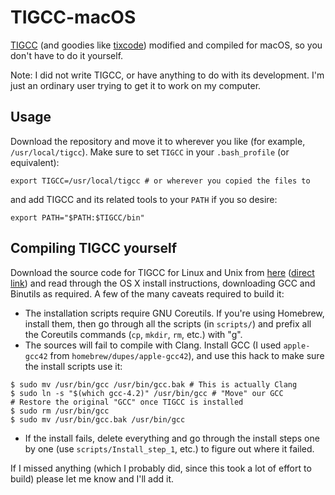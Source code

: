 # TIGCC-macOS
[TIGCC](http://tigcc.ticalc.org) (and goodies like [tixcode](http://www.ticalc.org/archives/files/fileinfo/330/33001.html)) modified and compiled for macOS, so you don't have to do it yourself.

Note: I did not write TIGCC, or have anything to do with its development. I'm just an ordinary user trying to get it to work on my computer.

## Usage
Download the repository and move it to wherever you like (for example, `/usr/local/tigcc`). Make sure to set `TIGCC` in your `.bash_profile` (or equivalent):
```shell
export TIGCC=/usr/local/tigcc # or wherever you copied the files to
```
and add TIGCC and its related tools to your `PATH` if you so desire:
```shell
export PATH="$PATH:$TIGCC/bin"
```

## Compiling TIGCC yourself
Download the source code for TIGCC for Linux and Unix from [here](http://tigcc.ticalc.org/linux/) ([direct link](http://tigcc.ticalc.org/linux/tigcc_src.tar.bz2)) and read through the OS X install instructions, downloading GCC and Binutils as required. A few of the many caveats required to build it:
* The installation scripts require GNU Coreutils. If you're using Homebrew, install them, then go through all the scripts (in `scripts/`) and prefix all the Coreutils commands (`cp`, `mkdir`, `rm`, etc.) with "g".
* The sources will fail to compile with Clang. Install GCC (I used `apple-gcc42` from `homebrew/dupes/apple-gcc42`), and use this hack to make sure the install scripts use it:
```shell
$ sudo mv /usr/bin/gcc /usr/bin/gcc.bak # This is actually Clang
$ sudo ln -s "$(which gcc-4.2)" /usr/bin/gcc # "Move" our GCC
# Restore the original "GCC" once TIGCC is installed
$ sudo rm /usr/bin/gcc
$ sudo mv /usr/bin/gcc.bak /usr/bin/gcc
```
* If the install fails, delete everything and go through the install steps one by one (use `scripts/Install_step_1`, etc.) to figure out where it failed.

If I missed anything (which I probably did, since this took a lot of effort to build) please let me know and I'll add it.
